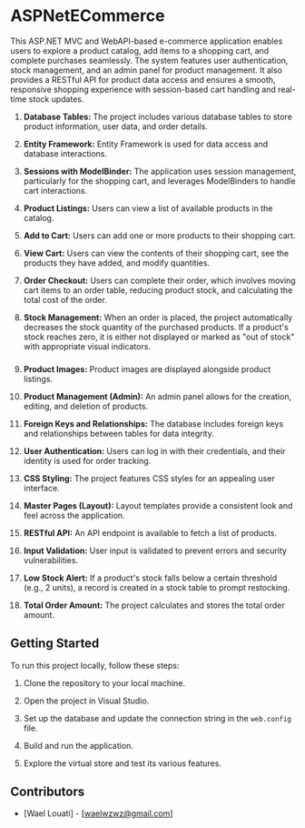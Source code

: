 # ASPNetECommerce

This ASP.NET MVC and WebAPI-based e-commerce application enables users to explore a product catalog, add items to a shopping cart, and complete purchases seamlessly. The system features user authentication, stock management, and an admin panel for product management. It also provides a RESTful API for product data access and ensures a smooth, responsive shopping experience with session-based cart handling and real-time stock updates.


1. **Database Tables:** The project includes various database tables to store product information, user data, and order details.

2. **Entity Framework:** Entity Framework is used for data access and database interactions.

3. **Sessions with ModelBinder:** The application uses session management, particularly for the shopping cart, and leverages ModelBinders to handle cart interactions.

4. **Product Listings:** Users can view a list of available products in the catalog.

5. **Add to Cart:** Users can add one or more products to their shopping cart.

6. **View Cart:** Users can view the contents of their shopping cart, see the products they have added, and modify quantities.

7. **Order Checkout:** Users can complete their order, which involves moving cart items to an order table, reducing product stock, and calculating the total cost of the order.

8. **Stock Management:** When an order is placed, the project automatically decreases the stock quantity of the purchased products. If a product's stock reaches zero, it is either not displayed or marked as "out of stock" with appropriate visual indicators.

### 

9. **Product Images:** Product images are displayed alongside product listings.

10. **Product Management (Admin):** An admin panel allows for the creation, editing, and deletion of products.

11. **Foreign Keys and Relationships:** The database includes foreign keys and relationships between tables for data integrity.

12. **User Authentication:** Users can log in with their credentials, and their identity is used for order tracking.

13. **CSS Styling:** The project features CSS styles for an appealing user interface.

14. **Master Pages (Layout):** Layout templates provide a consistent look and feel across the application.

15. **RESTful API:** An API endpoint is available to fetch a list of products.

16. **Input Validation:** User input is validated to prevent errors and security vulnerabilities.

17. **Low Stock Alert:** If a product's stock falls below a certain threshold (e.g., 2 units), a record is created in a stock table to prompt restocking.

18. **Total Order Amount:** The project calculates and stores the total order amount.

## Getting Started

To run this project locally, follow these steps:

1. Clone the repository to your local machine.

2. Open the project in Visual Studio.

3. Set up the database and update the connection string in the `web.config` file.

4. Build and run the application.

5. Explore the virtual store and test its various features.

## Contributors

- [Wael Louati] - [waelwzwz@gmail.com]

